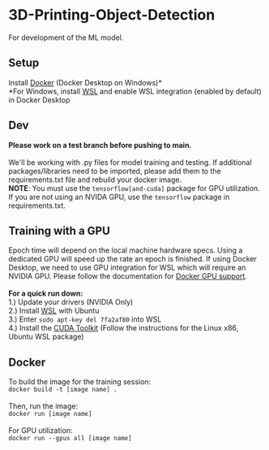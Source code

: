 # 3D-Printing-Object-Detection

For development of the ML model.

## Setup
Install [Docker](https://www.docker.com/) (Docker Desktop on Windows)*\
*For Windows, install [WSL](https://learn.microsoft.com/en-us/windows/wsl/install) and enable WSL integration (enabled by default) in Docker Desktop

## Dev
**Please work on a test branch before pushing to main.**\
\
We'll be working with .py files for model training and testing. 
If additional packages/libraries need to be imported, please add them to the requirements.txt file and rebuild your docker image.\
**NOTE**: You must use the ```tensorflow[and-cuda]``` package for GPU utilization. If you are not using an NVIDA GPU, use the ```tensorflow``` package in requirements.txt. 


## Training with a GPU
Epoch time will depend on the local machine hardware specs. Using a dedicated GPU will speed up the rate an epoch is finished.
If using Docker Desktop, we need to use GPU integration for WSL which will require an NVIDIA GPU. Please follow the documentation for [Docker GPU support](https://docs.docker.com/desktop/features/gpu/).\
\
**For a quick run down:**\
1.) Update your drivers (NVIDIA Only)\
2.) Install [WSL](https://learn.microsoft.com/en-us/windows/wsl/install) with Ubuntu\
3.) Enter ```sudo apt-key del 7fa2af80``` into WSL\
4.) Install the [CUDA Toolkit](https://developer.nvidia.com/cuda-downloads?target_os=Linux&target_arch=x86_64&Distribution=WSL-Ubuntu&target_version=2.0) (Follow the instructions for the Linux x86, Ubuntu WSL package)

## Docker
To build the image for the training session:\
```docker build -t [image name] .```\
\
Then, run the image:\
```docker run [image name]```\
\
For GPU utilization:\
```docker run --gpus all [image name]```
